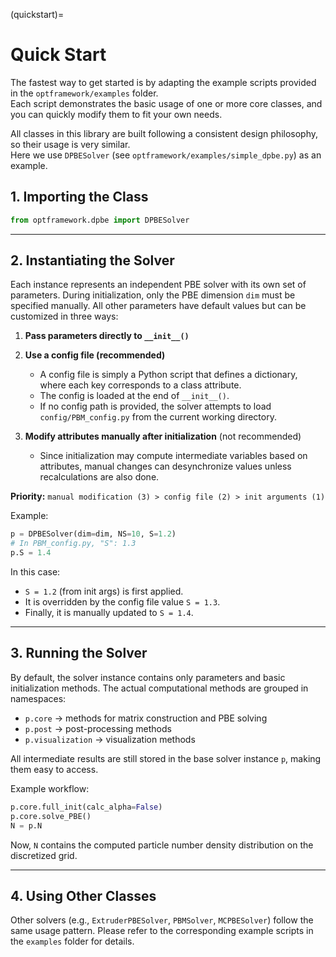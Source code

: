 (quickstart)= 
# Quick Start

The fastest way to get started is by adapting the example scripts provided in the `optframework/examples` folder.  
Each script demonstrates the basic usage of one or more core classes, and you can quickly modify them to fit your own needs.

All classes in this library are built following a consistent design philosophy, so their usage is very similar.  
Here we use `DPBESolver` (see `optframework/examples/simple_dpbe.py`) as an example.

## 1. Importing the Class

```python
from optframework.dpbe import DPBESolver
```

---

## 2. Instantiating the Solver

Each instance represents an independent PBE solver with its own set of parameters.
During initialization, only the PBE dimension `dim` must be specified manually.
All other parameters have default values but can be customized in three ways:

1. **Pass parameters directly to `__init__()`**
2. **Use a config file (recommended)**

   * A config file is simply a Python script that defines a dictionary, where each key corresponds to a class attribute.
   * The config is loaded at the end of `__init__()`.
   * If no config path is provided, the solver attempts to load `config/PBM_config.py` from the current working directory.
3. **Modify attributes manually after initialization** (not recommended)

   * Since initialization may compute intermediate variables based on attributes, manual changes can desynchronize values unless recalculations are also done.

**Priority:** `manual modification (3) > config file (2) > init arguments (1)`

Example:

```python
p = DPBESolver(dim=dim, NS=10, S=1.2) 
# In PBM_config.py, "S": 1.3
p.S = 1.4
```

In this case:

* `S = 1.2` (from init args) is first applied.
* It is overridden by the config file value `S = 1.3`.
* Finally, it is manually updated to `S = 1.4`.

---

## 3. Running the Solver

By default, the solver instance contains only parameters and basic initialization methods.
The actual computational methods are grouped in namespaces:

* `p.core` → methods for matrix construction and PBE solving
* `p.post` → post-processing methods
* `p.visualization` → visualization methods

All intermediate results are still stored in the base solver instance `p`, making them easy to access.

Example workflow:

```python
p.core.full_init(calc_alpha=False)
p.core.solve_PBE()
N = p.N
```

Now, `N` contains the computed particle number density distribution on the discretized grid.

---

## 4. Using Other Classes

Other solvers (e.g., `ExtruderPBESolver`, `PBMSolver`, `MCPBESolver`) follow the same usage pattern.
Please refer to the corresponding example scripts in the `examples` folder for details.
